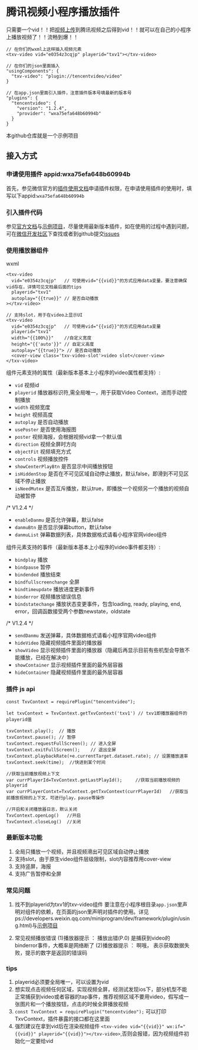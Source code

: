 # 腾讯视频小程序播放插件

只需要一个vid！！把[视频上传](https://v.qq.com/u/upload.html)到腾讯视频之后得到vid！！就可以在自己的小程序上播放视频了！！流畅到爆！！
```
// 在你们的wxml上这样插入视频元素
<txv-video vid="e0354z3cqjp" playerid="txv1"></txv-video>
```
```
// 在你们的json里面插入
"usingComponents": {
  "txv-video": "plugin://tencentvideo/video"
}
```
```
// 在app.json里面引入插件，注意插件版本号填最新的版本号
"plugins": {
  "tencentvideo": {
    "version": "1.2.4",
    "provider": "wxa75efa648b60994b"
  }
}
```

本github仓库就是一个示例项目

## 接入方式

### 申请使用插件 appid:wxa75efa648b60994b
首先，参见微信官方的[插件使用文档](https://mp.weixin.qq.com/debug/wxadoc/dev/framework/plugin/using.html)申请插件权限，在申请使用插件的使用时，填写以下appid:`wxa75efa648b60994b`

### 引入插件代码
参见[官方文档](https://developers.weixin.qq.com/miniprogram/dev/framework/plugin/using.html)与[示例项目](https://github.com/tvfe/txv-miniprogram-plugin)，尽量使用最新版本插件，如在使用的过程中遇到问题，可在[微信开发社区](https://developers.weixin.qq.com/community/)下查找或者到github提交[issues](https://github.com/tvfe/txv-miniprogram-plugin/issues)

### 使用播放器组件
wxml
```
<txv-video 
  vid="e0354z3cqjp"   // 可使用vid="{{vid}}"的方式应用data变量，要注意确保vid存在，详情可见文档最后面的tips
  playerid="txv1" 
  autoplay="{{true}}" // 是否自动播放
></txv-video>
```
```
// 支持slot，用于在video上显示UI
<txv-video 
  vid="e0354z3cqjp"   // 可使用vid="{{vid}}"的方式应用data变量
  playerid="txv1" 
  width="{{100%}}"    //自定义宽度
  height="{{'auto'}}" // 自定义高度
  autoplay="{{true}}"> // 是否自动播放
  <cover-view class='txv-video-slot'>video slot</cover-view>
</txv-video>
```
组件元素支持的属性（最新版本基本上小程序的video属性都支持）:
* `vid` 视频id
* `playerid` 播放器标识符,需全局唯一，用于获取Video Context，进而手动控制播放
* `width` 视频宽度
* `height` 视频高度
* `autoplay` 是否自动播放
* `usePoster` 是否使用海报图
* `poster` 视频海报，会根据视频vid拿一个默认值
* `direction` 视频全屏时方向
* `objectFit` 视频填充方式
* `controls` 视频播放控件
* `showCenterPlayBtn` 是否显示中间播放按钮
* `isHiddenStop` 是否在不可见区域自动停止播放，默认false，即滑到不可见区域不停止播放
* `isNeedMutex` 是否互斥播放，默认true，即播放一个视频另一个播放的视频自动被暂停

/* V1.2.4 */
* `enableDanmu` 是否允许弹幕，默认false
* `danmuBtn` 是否显示弹幕button，默认false
* `danmuList` 弹幕数据列表，具体数据格式请看小程序官网video组件

组件元素支持的事件（最新版本基本上小程序的video事件都支持）:
* `bindplay` 播放
* `bindpause` 暂停
* `bindended` 播放结束
* `bindfullscreenchange` 全屏
* `bindtimeupdate` 播放进度更新事件
* `binderror` 视频播放错误信息
* `bindstatechange` 播放状态变更事件，包含loading, ready, playing, end, error，回调函数接受两个参数newstate，oldstate

/* V1.2.4 */
* `sendDanmu` 发送弹幕，具体数据格式请看小程序官网video组件
* `hideVideo` 隐藏视频插件里面的播放器
* `showVideo` 显示视频插件里面的播放器（隐藏后再显示目前有些机型会导致不能播放，已经在解决中）
* `showContainer` 显示视频插件里面的最外层容器
* `hideContainer` 隐藏视频插件里面的最外层容器

### 插件 js api
```
const TxvContext = requirePlugin("tencentvideo");

let txvContext = TxvContext.getTxvContext('txv1') // txv1即播放器组件的playerid值

txvContext.play();  // 播放
txvContext.pause(); // 暂停
txvContext.requestFullScreen(); // 进入全屏
txvContext.exitFullScreen();    // 退出全屏
txvContext.playbackRate(+e.currentTarget.dataset.rate); // 设置播放速率
txvContext.seek(time);  //快进到某个时间

//获取当前播放视频上下文
var currPlayerId=TxvContext.getLastPlayId();     //获取当前播放视频的playerid
var currPlayerContxt=TxvContext.getTxvContext(currPlayerId)   //获取当前播放视频的上下文，可进行play，pause等操作

//开启和关闭播放器日志，默认关闭
TxvContext.openLog()   //开启
TxvContext.closeLog()  //关闭

```

### 最新版本功能
1. 全局只播放一个视频，并且视频滑出可见区域自动停止播放
2. 支持slot，由于原生video组件层级限制，slot内容推荐用cover-view
3. 支持竖屏，海报
4. 支持广告暂停和全屏

### 常见问题
1. 找不到playerid为txv1的txv-video组件
要注意在小程序根目录`app.json`里声明对组件的依赖，在页面的json里声明对插件的使用。详见ps://developers.weixin.qq.com/miniprogram/dev/framework/plugin/using.html)与[示例项目](https://github.com/tvfe/txv-miniprogram-plugin)

2. 常见视频播放错误
  (1)播放器提示 ： 播放出错(P.0) 是捕获到video的binderror事件，大概率是网络断了
  (2)播放器提示 ： 啊哦，  表示获取数据失败，提示的数字是返回的错误码


### tips
1. playerid必须要全局唯一，可以设置为vid
2. 想实现点击视频任何区域，实现视频全屏，经测试发现ios下，部分机型不能正常捕获到video或者容器的tap事件，推荐视频区域不要用video，假写成一张图片和一个播放按钮，点击的时候全屏播放视频
3. ```const TxvContext = requirePlugin("tencentvideo");``` 可以打印TxvContext，插件暴露的接口都在这里面
4. 强烈建议在拿到vid后在渲染视频组件 ```<txv-video vid="{{vid}}" wx:if="{{vid}}" playerid="{{vid}}"></txv-video>```,否则会报错，因为视频组件初始化一定要给vid
